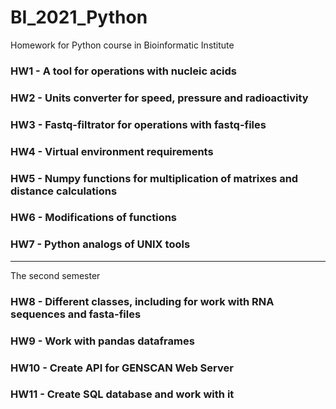 # BI_2021_Python
Homework for Python course in Bioinformatic Institute

### HW1 - A tool for operations with nucleic acids
### HW2 - Units converter for speed, pressure and radioactivity
### HW3 - Fastq-filtrator for operations with fastq-files
### HW4 - Virtual environment requirements
### HW5 - Numpy functions for multiplication of matrixes and distance calculations
### HW6 - Modifications of functions
### HW7 - Python analogs of UNIX tools

---
The second semester

### HW8 - Different classes, including for work with RNA sequences and fasta-files
### HW9 - Work with pandas dataframes
### HW10 - Create API for GENSCAN Web Server
### HW11 - Create SQL database and work with it
